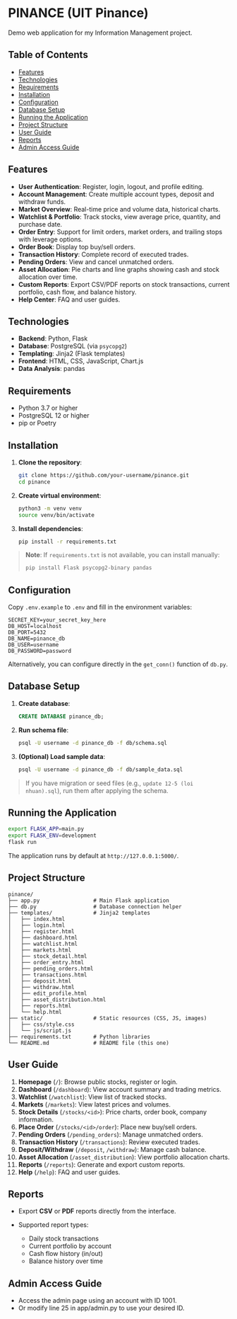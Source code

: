 # PINANCE (UIT Pinance)

Demo web application for my Information Management project.

## Table of Contents

* [Features](#features)
* [Technologies](#technologies)
* [Requirements](#requirements)
* [Installation](#installation)
* [Configuration](#configuration)
* [Database Setup](#database-setup)
* [Running the Application](#running-the-application)
* [Project Structure](#project-structure)
* [User Guide](#user-guide)
* [Reports](#reports)
* [Admin Access Guide](#admin-access-guide)

## Features

* **User Authentication**: Register, login, logout, and profile editing.
* **Account Management**: Create multiple account types, deposit and withdraw funds.
* **Market Overview**: Real-time price and volume data, historical charts.
* **Watchlist & Portfolio**: Track stocks, view average price, quantity, and purchase date.
* **Order Entry**: Support for limit orders, market orders, and trailing stops with leverage options.
* **Order Book**: Display top buy/sell orders.
* **Transaction History**: Complete record of executed trades.
* **Pending Orders**: View and cancel unmatched orders.
* **Asset Allocation**: Pie charts and line graphs showing cash and stock allocation over time.
* **Custom Reports**: Export CSV/PDF reports on stock transactions, current portfolio, cash flow, and balance history.
* **Help Center**: FAQ and user guides.

## Technologies

* **Backend**: Python, Flask
* **Database**: PostgreSQL (via `psycopg2`)
* **Templating**: Jinja2 (Flask templates)
* **Frontend**: HTML, CSS, JavaScript, Chart.js
* **Data Analysis**: pandas

## Requirements

* Python 3.7 or higher
* PostgreSQL 12 or higher
* pip or Poetry

## Installation

1. **Clone the repository**:

   ```bash
   git clone https://github.com/your-username/pinance.git
   cd pinance
   ```
2. **Create virtual environment**:

   ```bash
   python3 -m venv venv
   source venv/bin/activate
   ```
3. **Install dependencies**:

   ```bash
   pip install -r requirements.txt
   ```

> **Note**: If `requirements.txt` is not available, you can install manually:
>
> ```bash
> pip install Flask psycopg2-binary pandas
> ```

## Configuration

Copy `.env.example` to `.env` and fill in the environment variables:

```
SECRET_KEY=your_secret_key_here
DB_HOST=localhost
DB_PORT=5432
DB_NAME=pinance_db
DB_USER=username
DB_PASSWORD=password
```

Alternatively, you can configure directly in the `get_conn()` function of `db.py`.

## Database Setup

1. **Create database**:

   ```sql
   CREATE DATABASE pinance_db;
   ```
2. **Run schema file**:

   ```bash
   psql -U username -d pinance_db -f db/schema.sql
   ```
3. **(Optional) Load sample data**:

   ```bash
   psql -U username -d pinance_db -f db/sample_data.sql
   ```

> If you have migration or seed files (e.g., `update 12-5 (loi nhuan).sql`), run them after applying the schema.

## Running the Application

```bash
export FLASK_APP=main.py
export FLASK_ENV=development
flask run
```

The application runs by default at `http://127.0.0.1:5000/`.

## Project Structure

```
pinance/
├── app.py                 # Main Flask application
├── db.py                  # Database connection helper
├── templates/             # Jinja2 templates
│   ├── index.html
│   ├── login.html
│   ├── register.html
│   ├── dashboard.html
│   ├── watchlist.html
│   ├── markets.html
│   ├── stock_detail.html
│   ├── order_entry.html
│   ├── pending_orders.html
│   ├── transactions.html
│   ├── deposit.html
│   ├── withdraw.html
│   ├── edit_profile.html
│   ├── asset_distribution.html
│   ├── reports.html
│   └── help.html
├── static/                # Static resources (CSS, JS, images)
│   ├── css/style.css
│   └── js/script.js
├── requirements.txt       # Python libraries
└── README.md              # README file (this one)
```

## User Guide

1. **Homepage** (`/`): Browse public stocks, register or login.
2. **Dashboard** (`/dashboard`): View account summary and trading metrics.
3. **Watchlist** (`/watchlist`): View list of tracked stocks.
4. **Markets** (`/markets`): View latest prices and volumes.
5. **Stock Details** (`/stocks/<id>`): Price charts, order book, company information.
6. **Place Order** (`/stocks/<id>/order`): Place new buy/sell orders.
7. **Pending Orders** (`/pending_orders`): Manage unmatched orders.
8. **Transaction History** (`/transactions`): Review executed trades.
9. **Deposit/Withdraw** (`/deposit`, `/withdraw`): Manage cash balance.
10. **Asset Allocation** (`/asset_distribution`): View portfolio allocation charts.
11. **Reports** (`/reports`): Generate and export custom reports.
12. **Help** (`/help`): FAQ and user guides.

## Reports

* Export **CSV** or **PDF** reports directly from the interface.
* Supported report types:

  * Daily stock transactions
  * Current portfolio by account
  * Cash flow history (in/out)
  * Balance history over time

## Admin Access Guide
* Access the admin page using an account with ID 1001.
* Or modify line 25 in app/admin.py to use your desired ID.
